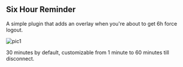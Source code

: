 ## Six Hour Reminder
A simple plugin that adds an overlay when you're about to get 6h force logout.


![pic1](https://i.imgur.com/yh46FUb.png)

30 minutes by default, customizable from 1 minute to 60 minutes till disconnect.
